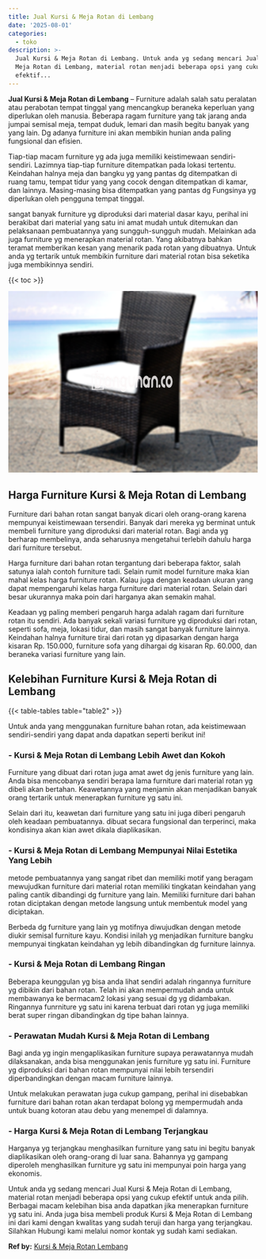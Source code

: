 ```yaml
---
title: Jual Kursi & Meja Rotan di Lembang
date: '2025-08-01'
categories:
  - toko
description: >-
  Jual Kursi & Meja Rotan di Lembang. Untuk anda yg sedang mencari Jual Kursi &
  Meja Rotan di Lembang, material rotan menjadi beberapa opsi yang cukup
  efektif...
---
```


**Jual Kursi & Meja Rotan di Lembang** – Furniture adalah salah satu peralatan atau perabotan tempat tinggal yang mencangkup beraneka keperluan yang diperlukan oleh manusia. Beberapa ragam furniture yang tak jarang anda jumpai semisal meja, tempat duduk, lemari dan masih begitu banyak yang yang lain. Dg adanya furniture ini akan membikin hunian anda paling fungsional dan efisien.

Tiap-tiap macam furniture yg ada juga memiliki keistimewaan sendiri-sendiri. Lazimnya tiap-tiap furniture ditempatkan pada lokasi tertentu. Keindahan halnya meja dan bangku yg yang pantas dg ditempatkan di ruang tamu, tempat tidur yang yang cocok dengan ditempatkan di kamar, dan lainnya. Masing-masing bisa ditempatkan yang pantas dg Fungsinya yg diperlukan oleh pengguna tempat tinggal.

sangat banyak furniture yg diproduksi dari material dasar kayu, perihal ini berakibat dari material yang satu ini amat mudah untuk ditemukan dan pelaksanaan pembuatannya yang sungguh-sungguh mudah. Melainkan ada juga furniture yg menerapkan material rotan. Yang akibatnya bahkan teramat memberikan kesan yang menarik pada rotan yang dibuatnya. Untuk anda yg tertarik untuk membikin furniture dari material rotan bisa seketika juga membikinnya sendiri.

{{< toc >}}

![Jual Kursi & Meja Rotan di Lembang](/images/kursi-meja-rotan-murah34.png)

## Harga Furniture Kursi & Meja Rotan di Lembang

Furniture dari bahan rotan sangat banyak dicari oleh orang-orang karena mempunyai keistimewaan tersendiri. Banyak dari mereka yg berminat untuk membeli furniture yang diproduksi dari material rotan. Bagi anda yg berharap membelinya, anda seharusnya mengetahui terlebih dahulu harga dari furniture tersebut.

Harga furniture dari bahan rotan tergantung dari beberapa faktor, salah satunya ialah contoh furniture tadi. Selain rumit model furniture maka kian mahal kelas harga furniture rotan. Kalau juga dengan keadaan ukuran yang dapat mempengaruhi kelas harga furniture dari material rotan. Selain dari besar ukurannya maka poin dari harganya akan semakin mahal.

Keadaan yg paling memberi pengaruh harga adalah ragam dari furniture rotan itu sendiri. Ada banyak sekali variasi furniture yg diproduksi dari rotan, seperti sofa, meja, lokasi tidur, dan masih sangat banyak furniture lainnya. Keindahan halnya furniture tirai dari rotan yg dipasarkan dengan harga kisaran Rp. 150.000, furniture sofa yang dihargai dg kisaran Rp. 60.000, dan beraneka variasi furniture yang lain.

## Kelebihan Furniture Kursi & Meja Rotan di Lembang

{{< table-tables table="table2" >}}

Untuk anda yang menggunakan furniture bahan rotan, ada keistimewaan sendiri-sendiri yang dapat anda dapatkan seperti berikut ini!

### \- Kursi & Meja Rotan di Lembang Lebih Awet dan Kokoh

Furniture yang dibuat dari rotan juga amat awet dg jenis furniture yang lain. Anda bisa mencobanya sendiri berapa lama furniture dari material rotan yg dibeli akan bertahan. Keawetannya yang menjamin akan menjadikan banyak orang tertarik untuk menerapkan furniture yg satu ini.

Selain dari itu, keawetan dari furniture yang satu ini juga diberi pengaruh oleh keadaan pembuatannya. dibuat secara fungsional dan terperinci, maka kondisinya akan kian awet dikala diaplikasikan.

### \- Kursi & Meja Rotan di Lembang Mempunyai Nilai Estetika Yang Lebih

metode pembuatannya yang sangat ribet dan memiliki motif yang beragam mewujudkan furniture dari material rotan memiliki tingkatan keindahan yang paling cantik dibandingi dg furniture yang lain. Memiliki furniture dari bahan rotan diciptakan dengan metode langsung untuk membentuk model yang diciptakan.

Berbeda dg furniture yang lain yg motifnya diwujudkan dengan metode diukir semisal furniture kayu. Kondisi inilah yg menjadikan furniture bangku mempunyai tingkatan keindahan yg lebih dibandingkan dg furniture lainnya.

### \- Kursi & Meja Rotan di Lembang Ringan

Beberapa keunggulan yg bisa anda lihat sendiri adalah ringannya furniture yg dibikin dari bahan rotan. Telah ini akan mempermudah anda untuk membawanya ke bermacam2 lokasi yang sesuai dg yg didambakan. Ringannya funrniture yg satu ini karena terbuat dari rotan yg juga memiliki berat super ringan dibandingkan dg tipe bahan lainnya.

### \- Perawatan Mudah Kursi & Meja Rotan di Lembang

Bagi anda yg ingin mengaplikasikan furniture supaya perawatannya mudah dilaksanakan, anda bisa menggunakan jenis furniture yg satu ini. Furniture yg diproduksi dari bahan rotan mempunyai nilai lebih tersendiri diperbandingkan dengan macam furniture lainnya.

Untuk melakukan perawatan juga cukup gampang, perihal ini disebabkan furniture dari bahan rotan akan terdapat bolong yg mempermudah anda untuk buang kotoran atau debu yang menempel di dalamnya.

### \- Harga Kursi & Meja Rotan di Lembang Terjangkau

Harganya yg terjangkau menghasilkan furniture yang satu ini begitu banyak diaplikasikan oleh orang-orang di luar sana. Bahannya yg gampang diperoleh menghasilkan furniture yg satu ini mempunyai poin harga yang ekonomis.

Untuk anda yg sedang mencari Jual Kursi & Meja Rotan di Lembang, material rotan menjadi beberapa opsi yang cukup efektif untuk anda pilih. Berbagai macam kelebihan bisa anda dapatkan jika menerapkan furniture yg satu ini. Anda juga bisa membeli produk Kursi & Meja Rotan di Lembang ini dari kami dengan kwalitas yang sudah teruji dan harga yang terjangkau. Silahkan Hubungi kami melalui nomor kontak yg sudah kami sediakan.

**Ref by:** [Kursi & Meja Rotan Lembang](https://id.wikipedia.org/wiki/Kursi)
